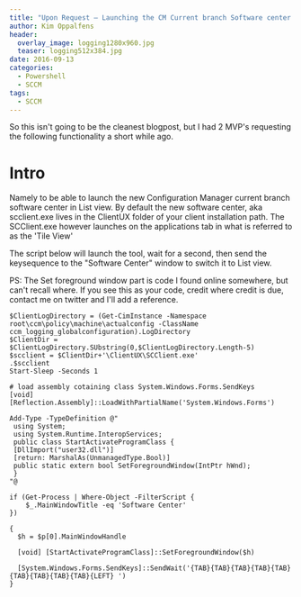 ```yaml
---
title: "Upon Request – Launching the CM Current branch Software center in List view"
author: Kim Oppalfens
header:
  overlay_image: logging1280x960.jpg
  teaser: logging512x384.jpg
date: 2016-09-13
categories:
  - Powershell
  - SCCM
tags:
  - SCCM
---
```


So this isn't going to be the cleanest blogpost, but I had 2 MVP's requesting the following functionality a short while ago.

# Intro #


Namely to be able to launch the new Configuration Manager current branch software center in List view. By default the new software center, aka scclient.exe lives in the ClientUX folder of your client installation path. The SCClient.exe however launches on the applications tab in what is referred to as the 'Tile View'

The script below will launch the tool, wait for a second, then send the keysequence to the "Software Center" window to switch it to List view.

PS: The Set foreground window part is code I found online somewhere, but can't recall where. If you see this as your code, credit where credit is due, contact me on twitter and I'll add a reference.


```posh
$ClientLogDirectory = (Get-CimInstance -Namespace root\ccm\policy\machine\actualconfig -ClassName ccm_logging_globalconfiguration).LogDirectory 
$ClientDir = $ClientLogDirectory.SUbstring(0,$ClientLogDirectory.Length-5) 
$scclient = $ClientDir+'\ClientUX\SCClient.exe' 
.$scclient 
Start-Sleep -Seconds 1 

# load assembly cotaining class System.Windows.Forms.SendKeys 
[void] [Reflection.Assembly]::LoadWithPartialName('System.Windows.Forms') 

Add-Type -TypeDefinition @" 
 using System; 
 using System.Runtime.InteropServices; 
 public class StartActivateProgramClass { 
 [DllImport("user32.dll")] 
 [return: MarshalAs(UnmanagedType.Bool)] 
 public static extern bool SetForegroundWindow(IntPtr hWnd); 
 } 
"@ 

if (Get-Process | Where-Object -FilterScript {
    $_.MainWindowTitle -eq 'Software Center' 
}) 

{
  $h = $p[0].MainWindowHandle 

  [void] [StartActivateProgramClass]::SetForegroundWindow($h) 

  [System.Windows.Forms.SendKeys]::SendWait('{TAB}{TAB}{TAB}{TAB}{TAB}{TAB}{TAB}{TAB}{TAB}{LEFT} ')
} 
```

